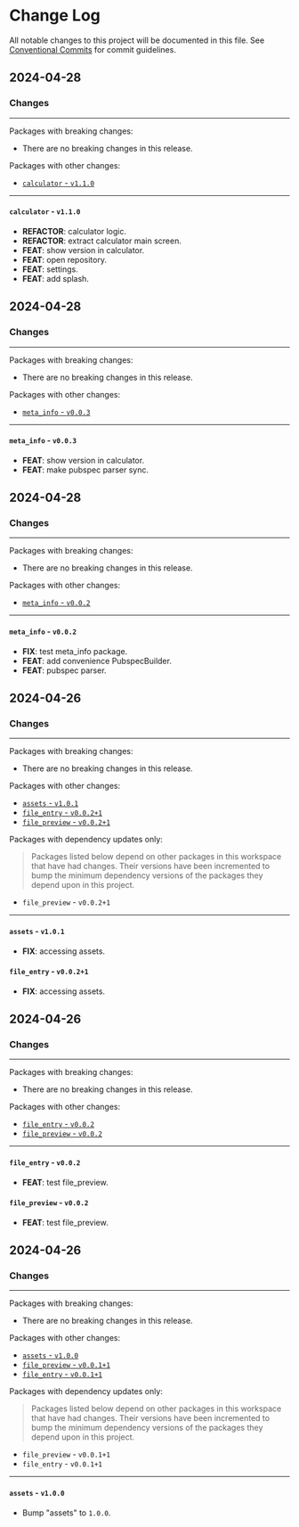 # Change Log

All notable changes to this project will be documented in this file.
See [Conventional Commits](https://conventionalcommits.org) for commit guidelines.

## 2024-04-28

### Changes

---

Packages with breaking changes:

 - There are no breaking changes in this release.

Packages with other changes:

 - [`calculator` - `v1.1.0`](#calculator---v110)

---

#### `calculator` - `v1.1.0`

 - **REFACTOR**: calculator logic.
 - **REFACTOR**: extract calculator main screen.
 - **FEAT**: show version in calculator.
 - **FEAT**: open repository.
 - **FEAT**: settings.
 - **FEAT**: add splash.


## 2024-04-28

### Changes

---

Packages with breaking changes:

 - There are no breaking changes in this release.

Packages with other changes:

 - [`meta_info` - `v0.0.3`](#meta_info---v003)

---

#### `meta_info` - `v0.0.3`

 - **FEAT**: show version in calculator.
 - **FEAT**: make pubspec parser sync.


## 2024-04-28

### Changes

---

Packages with breaking changes:

 - There are no breaking changes in this release.

Packages with other changes:

 - [`meta_info` - `v0.0.2`](#meta_info---v002)

---

#### `meta_info` - `v0.0.2`

 - **FIX**: test meta_info package.
 - **FEAT**: add convenience PubspecBuilder.
 - **FEAT**: pubspec parser.


## 2024-04-26

### Changes

---

Packages with breaking changes:

 - There are no breaking changes in this release.

Packages with other changes:

 - [`assets` - `v1.0.1`](#assets---v101)
 - [`file_entry` - `v0.0.2+1`](#file_entry---v0021)
 - [`file_preview` - `v0.0.2+1`](#file_preview---v0021)

Packages with dependency updates only:

> Packages listed below depend on other packages in this workspace that have had changes. Their versions have been incremented to bump the minimum dependency versions of the packages they depend upon in this project.

 - `file_preview` - `v0.0.2+1`

---

#### `assets` - `v1.0.1`

 - **FIX**: accessing assets.

#### `file_entry` - `v0.0.2+1`

 - **FIX**: accessing assets.


## 2024-04-26

### Changes

---

Packages with breaking changes:

 - There are no breaking changes in this release.

Packages with other changes:

 - [`file_entry` - `v0.0.2`](#file_entry---v002)
 - [`file_preview` - `v0.0.2`](#file_preview---v002)

---

#### `file_entry` - `v0.0.2`

 - **FEAT**: test file_preview.

#### `file_preview` - `v0.0.2`

 - **FEAT**: test file_preview.


## 2024-04-26

### Changes

---

Packages with breaking changes:

 - There are no breaking changes in this release.

Packages with other changes:

 - [`assets` - `v1.0.0`](#assets---v100)
 - [`file_preview` - `v0.0.1+1`](#file_preview---v0011)
 - [`file_entry` - `v0.0.1+1`](#file_entry---v0011)

Packages with dependency updates only:

> Packages listed below depend on other packages in this workspace that have had changes. Their versions have been incremented to bump the minimum dependency versions of the packages they depend upon in this project.

 - `file_preview` - `v0.0.1+1`
 - `file_entry` - `v0.0.1+1`

---

#### `assets` - `v1.0.0`

 - Bump "assets" to `1.0.0`.

